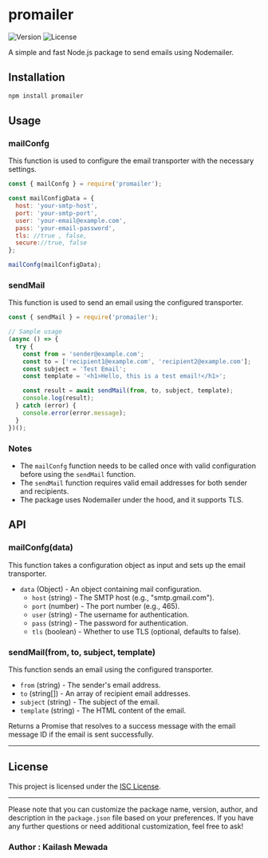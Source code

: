 # promailer

![Version](https://img.shields.io/npm/v/promailer.svg)
![License](https://img.shields.io/npm/l/promailer.svg)

A simple and fast Node.js package to send emails using Nodemailer.

## Installation

```bash
npm install promailer
```

## Usage

### mailConfg

This function is used to configure the email transporter with the necessary settings.

```js
const { mailConfg } = require('promailer');

const mailConfigData = {
  host: 'your-smtp-host',
  port: 'your-smtp-port',
  user: 'your-email@example.com',
  pass: 'your-email-password',
  tls: //true , false,
  secure://true, false
};

mailConfg(mailConfigData);
```

### sendMail

This function is used to send an email using the configured transporter.

```js
const { sendMail } = require('promailer');

// Sample usage
(async () => {
  try {
    const from = 'sender@example.com';
    const to = ['recipient1@example.com', 'recipient2@example.com'];
    const subject = 'Test Email';
    const template = '<h1>Hello, this is a test email!</h1>';

    const result = await sendMail(from, to, subject, template);
    console.log(result);
  } catch (error) {
    console.error(error.message);
  }
})();
```

### Notes

- The `mailConfg` function needs to be called once with valid configuration before using the `sendMail` function.
- The `sendMail` function requires valid email addresses for both sender and recipients.
- The package uses Nodemailer under the hood, and it supports TLS.

## API

### mailConfg(data)

This function takes a configuration object as input and sets up the email transporter.

- `data` (Object) - An object containing mail configuration.
  - `host` (string) - The SMTP host (e.g., "smtp.gmail.com").
  - `port` (number) - The port number (e.g., 465).
  - `user` (string) - The username for authentication.
  - `pass` (string) - The password for authentication.
  - `tls` (boolean) - Whether to use TLS (optional, defaults to false).

### sendMail(from, to, subject, template)

This function sends an email using the configured transporter.

- `from` (string) - The sender's email address.
- `to` (string[]) - An array of recipient email addresses.
- `subject` (string) - The subject of the email.
- `template` (string) - The HTML content of the email.

Returns a Promise that resolves to a success message with the email message ID if the email is sent successfully.


---
## License

This project is licensed under the [ISC License](LICENSE).

---

Please note that you can customize the package name, version, author, and description in the `package.json` file based on your preferences. If you have any further questions or need additional customization, feel free to ask!
### Author :  Kailash Mewada